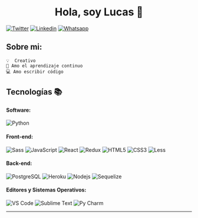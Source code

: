 <h1 align="center">Hola, soy Lucas 👋</h1>

[![Twitter](https://img.shields.io/badge/-Twitter-1ca0f1?style=flat&labelColor=1ca0f1&logo=twitter&logoColor=white&link=https://twitter.com/LDellamaggiore)](https://twitter.com/LDellamaggiore)
[![Linkedin](https://img.shields.io/badge/-LinkedIn-blue?style=flat&logo=Linkedin&logoColor=white&link=https://linkedin.com/in/lucasdellamaggiore0/)](https://linkedin.com/in/lucasdellamaggiore0/)
[![Whatsapp](https://img.shields.io/badge/-Whatsapp-57f779?style=flat&logo=whatsapp&logoColor=222222)](https://wa.me/543585100768)

## Sobre mi:

    💡  Creativo
    🧠 Amo el aprendizaje continuo
    💻 Amo escribir código
    
    

<!-- More info on badges below: https://github.com/badges/shields/blob/master/doc/logos.md -->

## Tecnologías :books:

#### Software:

![Python](http://img.shields.io/badge/-Python-3776AB?style=flat-square&logo=python&logoColor=ffff4a)

#### Front-end:

![Sass](https://img.shields.io/badge/-Sass-%23CC6699?style=flat-square&logo=sass&logoColor=ffffff)
![JavaScript](https://img.shields.io/badge/-JavaScript-%23F7DF1C?style=flat-square&logo=javascript&logoColor=000000&color=d1b01f)
![React](https://img.shields.io/badge/-React-%23282C34?style=flat-square&logo=react)
![Redux](https://img.shields.io/badge/-Redux-222222?style=flat&logo=redux&logoColor=7248b6)
![HTML5](https://img.shields.io/badge/-HTML5-222222?style=flat&logo=HTML5&logoColor=7248b6)
![CSS3](https://img.shields.io/badge/-CSS3-222222?style=flat&logo=CSS3&logoColor=7248b6)
![Less](https://img.shields.io/badge/-Less-222222?style=flat&logo=Less&logoColor=7248b6)
#### Back-end:

![PostgreSQL](https://img.shields.io/badge/-PostgreSQL-336791?style=flat-square&logo=postgresql)
![Heroku](https://img.shields.io/badge/-Heroku-430098?style=flat-square&logo=heroku&logoColor=ffffff)
![Nodejs](https://img.shields.io/badge/-Nodejs-black?style=flat-square&logo=Node.js&logoColor=00d632)
![Sequelize](https://img.shields.io/badge/-Sequelize-black?style=flat-square&logo=Sequelize&logoColor=00d632)

#### Editores y Sistemas Operativos:

![VS Code](http://img.shields.io/badge/-VS%20Code-007ACC?style=flat-square&logo=visual-studio-code&logoColor=ffffff)
![Sublime Text](http://img.shields.io/badge/-Sublime-Text?style=flat-square&logo=sublime-text&logoColor=ffffff)
![Py Charm](http://img.shields.io/badge/-Py-Charm?style=flat-square&logo=pycharm&logoColor=ffffff)
<hr/>
